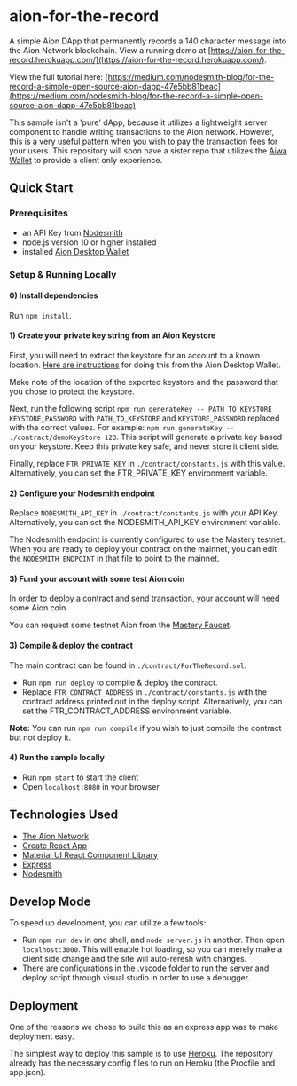# aion-for-the-record
A simple Aion DApp that permanently records a 140 character message into the Aion Network blockchain.
View a running demo at [https://aion-for-the-record.herokuapp.com/](https://aion-for-the-record.herokuapp.com/).

View the full tutorial here:
[https://medium.com/nodesmith-blog/for-the-record-a-simple-open-source-aion-dapp-47e5bb81beac](https://medium.com/nodesmith-blog/for-the-record-a-simple-open-source-aion-dapp-47e5bb81beac)

This sample isn't a 'pure' dApp, because it utilizes a lightweight server component to handle writing transactions to the Aion network.  However, this is a very useful pattern when you wish to pay the transaction fees for your users.  This repository will soon have a sister repo that utilizes the [Aiwa Wallet](https://getaiwa.com) to provide a client only experience.

## Quick Start

### Prerequisites
* an API Key from [Nodesmith](https://nodesmith.io)
* node.js version 10 or higher installed
* installed [Aion Desktop Wallet](https://docs.aion.network/docs/install-the-aion-desktop-wallet)

### Setup & Running Locally

#### 0) Install dependencies

Run `npm install`.

#### 1) Create your private key string from an Aion Keystore
First, you will need to extract the keystore for an account to a known location. [Here are instructions](http://dev-docs.nodesmith.io/#/gettingStarted/privateKeys/export_keystore) for doing this from the Aion Desktop Wallet.

Make note of the location of the exported keystore and the password that you chose to protect the keystore.

Next, run the following script `npm run generateKey -- PATH_TO_KEYSTORE KEYSTORE_PASSWORD` with `PATH_TO_KEYSTORE` and `KEYSTORE_PASSWORD` replaced with the correct values.  For example: `npm run generateKey -- ./contract/demoKeyStore 123`. This script will generate a private key based on your keystore.  Keep this private key safe, and never store it client side.

Finally, replace `FTR_PRIVATE_KEY` in `./contract/constants.js` with this value. Alternatively, you can set the FTR_PRIVATE_KEY environment variable.

#### 2) Configure your Nodesmith endpoint

Replace `NODESMITH_API_KEY` in `./contract/constants.js` with your API Key. Alternatively, you can set the NODESMITH_API_KEY environment variable.

The Nodesmith endpoint is currently configured to use the Mastery testnet.  When you are ready to deploy your contract
on the mainnet, you can edit the `NODESMITH_ENDPOINT` in that file to point to the mainnet.

#### 3) Fund your account with some test Aion coin

In order to deploy a contract and send transaction, your account will need some Aion coin.

You can request some testnet Aion from the [Mastery Faucet](https://gitter.im/aionnetwork/mastery_faucet).

#### 3) Compile & deploy the contract

The main contract can be found in `./contract/ForTheRecord.sol`.

* Run `npm run deploy` to compile & deploy the contract.
* Replace `FTR_CONTRACT_ADDRESS` in `./contract/constants.js` with the contract address printed out in the deploy script. Alternatively, you can set the FTR_CONTRACT_ADDRESS environment variable.

**Note:** You can run `npm run compile` if you wish to just compile the contract but not deploy it.

#### 4) Run the sample locally

* Run `npm start` to start the client
* Open `localhost:8080` in your browser

## Technologies Used

* [The Aion Network](https://aion.network)
* [Create React App](https://facebook.github.io/create-react-app/docs/getting-started)
* [Material UI React Component Library](https://material-ui.com/)
* [Express](https://expressjs.com/)
* [Nodesmith](https://nodesmith.io)

## Develop Mode
To speed up development, you can utilize a few tools:

* Run `npm run dev` in one shell, and `node server.js` in another.  Then open `localhost:3000`.  This will enable hot loading, so you can merely make a client side change and the site will auto-reresh with changes.
* There are configurations in the .vscode folder to run the server and deploy script through visual studio in order to use a debugger.

## Deployment
One of the reasons we chose to build this as an express app was to make deployment easy.

The simplest way to deploy this sample is to use [Heroku](https://www.heroku.com/).  The repository already has the necessary config files to run on Heroku (the Procfile and app.json).  